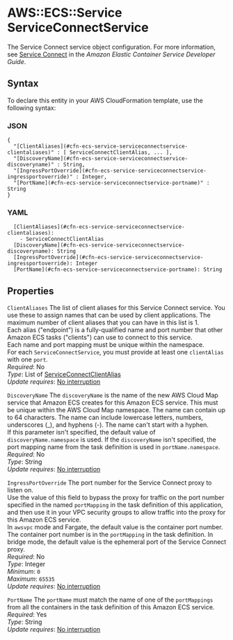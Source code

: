# AWS::ECS::Service ServiceConnectService<a name="aws-properties-ecs-service-serviceconnectservice"></a>

The Service Connect service object configuration\. For more information, see [Service Connect](https://docs.aws.amazon.com/AmazonECS/latest/developerguide/service-connect.html) in the *Amazon Elastic Container Service Developer Guide*\.

## Syntax<a name="aws-properties-ecs-service-serviceconnectservice-syntax"></a>

To declare this entity in your AWS CloudFormation template, use the following syntax:

### JSON<a name="aws-properties-ecs-service-serviceconnectservice-syntax.json"></a>

```
{
  "[ClientAliases](#cfn-ecs-service-serviceconnectservice-clientaliases)" : [ ServiceConnectClientAlias, ... ],
  "[DiscoveryName](#cfn-ecs-service-serviceconnectservice-discoveryname)" : String,
  "[IngressPortOverride](#cfn-ecs-service-serviceconnectservice-ingressportoverride)" : Integer,
  "[PortName](#cfn-ecs-service-serviceconnectservice-portname)" : String
}
```

### YAML<a name="aws-properties-ecs-service-serviceconnectservice-syntax.yaml"></a>

```
  [ClientAliases](#cfn-ecs-service-serviceconnectservice-clientaliases): 
    - ServiceConnectClientAlias
  [DiscoveryName](#cfn-ecs-service-serviceconnectservice-discoveryname): String
  [IngressPortOverride](#cfn-ecs-service-serviceconnectservice-ingressportoverride): Integer
  [PortName](#cfn-ecs-service-serviceconnectservice-portname): String
```

## Properties<a name="aws-properties-ecs-service-serviceconnectservice-properties"></a>

`ClientAliases`  <a name="cfn-ecs-service-serviceconnectservice-clientaliases"></a>
The list of client aliases for this Service Connect service\. You use these to assign names that can be used by client applications\. The maximum number of client aliases that you can have in this list is 1\.  
Each alias \("endpoint"\) is a fully\-qualified name and port number that other Amazon ECS tasks \("clients"\) can use to connect to this service\.  
Each name and port mapping must be unique within the namespace\.  
For each `ServiceConnectService`, you must provide at least one `clientAlias` with one `port`\.  
*Required*: No  
*Type*: List of [ServiceConnectClientAlias](aws-properties-ecs-service-serviceconnectclientalias.md)  
*Update requires*: [No interruption](https://docs.aws.amazon.com/AWSCloudFormation/latest/UserGuide/using-cfn-updating-stacks-update-behaviors.html#update-no-interrupt)

`DiscoveryName`  <a name="cfn-ecs-service-serviceconnectservice-discoveryname"></a>
The `discoveryName` is the name of the new AWS Cloud Map service that Amazon ECS creates for this Amazon ECS service\. This must be unique within the AWS Cloud Map namespace\. The name can contain up to 64 characters\. The name can include lowercase letters, numbers, underscores \(\_\), and hyphens \(\-\)\. The name can't start with a hyphen\.  
If this parameter isn't specified, the default value of `discoveryName.namespace` is used\. If the `discoveryName` isn't specified, the port mapping name from the task definition is used in `portName.namespace`\.  
*Required*: No  
*Type*: String  
*Update requires*: [No interruption](https://docs.aws.amazon.com/AWSCloudFormation/latest/UserGuide/using-cfn-updating-stacks-update-behaviors.html#update-no-interrupt)

`IngressPortOverride`  <a name="cfn-ecs-service-serviceconnectservice-ingressportoverride"></a>
The port number for the Service Connect proxy to listen on\.  
Use the value of this field to bypass the proxy for traffic on the port number specified in the named `portMapping` in the task definition of this application, and then use it in your VPC security groups to allow traffic into the proxy for this Amazon ECS service\.  
In `awsvpc` mode and Fargate, the default value is the container port number\. The container port number is in the `portMapping` in the task definition\. In bridge mode, the default value is the ephemeral port of the Service Connect proxy\.  
*Required*: No  
*Type*: Integer  
*Minimum*: `0`  
*Maximum*: `65535`  
*Update requires*: [No interruption](https://docs.aws.amazon.com/AWSCloudFormation/latest/UserGuide/using-cfn-updating-stacks-update-behaviors.html#update-no-interrupt)

`PortName`  <a name="cfn-ecs-service-serviceconnectservice-portname"></a>
The `portName` must match the name of one of the `portMappings` from all the containers in the task definition of this Amazon ECS service\.  
*Required*: Yes  
*Type*: String  
*Update requires*: [No interruption](https://docs.aws.amazon.com/AWSCloudFormation/latest/UserGuide/using-cfn-updating-stacks-update-behaviors.html#update-no-interrupt)